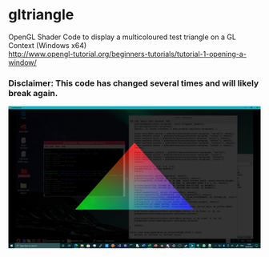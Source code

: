 # gltriangle
OpenGL Shader Code to display a multicoloured test triangle on a GL Context (Windows x64) \
http://www.opengl-tutorial.org/beginners-tutorials/tutorial-1-opening-a-window/

### Disclaimer: This code has changed several times and will likely break again.

![gltriangle](https://github.com/TheMindVirus/gltriangle/blob/pi3A/gltriangle.png)
